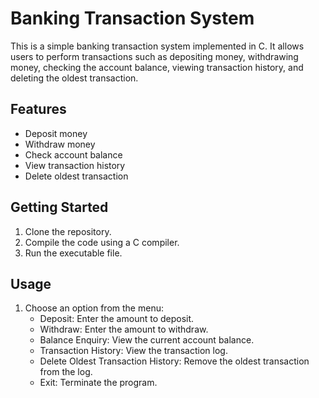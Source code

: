 # Banking Transaction System

This is a simple banking transaction system implemented in C. It allows users to perform transactions such as depositing money, withdrawing money, checking the account balance, viewing transaction history, and deleting the oldest transaction.

## Features

- Deposit money
- Withdraw money
- Check account balance
- View transaction history
- Delete oldest transaction

## Getting Started

1. Clone the repository.
2. Compile the code using a C compiler.
3. Run the executable file.

## Usage

1. Choose an option from the menu:
   - Deposit: Enter the amount to deposit.
   - Withdraw: Enter the amount to withdraw.
   - Balance Enquiry: View the current account balance.
   - Transaction History: View the transaction log.
   - Delete Oldest Transaction History: Remove the oldest transaction from the log.
   - Exit: Terminate the program.
